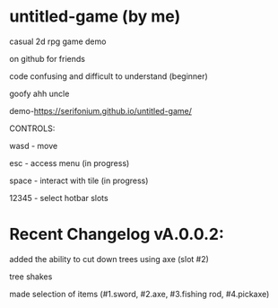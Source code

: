 # untitled-game (by me)
casual 2d rpg game demo

on github for friends

code confusing and difficult to understand (beginner)

goofy ahh uncle

demo-https://serifonium.github.io/untitled-game/

CONTROLS:

wasd - move

esc - access menu (in progress)

space - interact with tile (in progress)

12345 - select hotbar slots




# Recent Changelog vA.0.0.2:

added the ability to cut down trees using axe (slot #2)

tree shakes
  
made selection of items (#1.sword, #2.axe, #3.fishing rod, #4.pickaxe)


